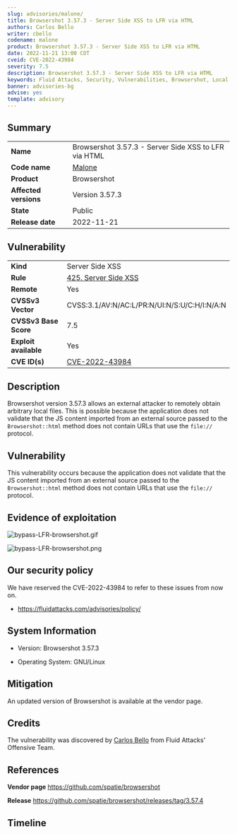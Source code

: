 ```yaml
---
slug: advisories/malone/
title: Browsershot 3.57.3 - Server Side XSS to LFR via HTML
authors: Carlos Bello
writer: cbello
codename: malone
product: Browsershot 3.57.3 - Server Side XSS to LFR via HTML
date: 2022-11-21 13:00 COT
cveid: CVE-2022-43984
severity: 7.5
description: Browsershot 3.57.3 - Server Side XSS to LFR via HTML
keywords: Fluid Attacks, Security, Vulnerabilities, Browsershot, Local File Read, XSS, LFR, PDF Generation
banner: advisories-bg
advise: yes
template: advisory
---
```


## Summary

|                       |                                                                                                                     |
| --------------------- | --------------------------------------------------------------------------------------------------------------------|
| **Name**              | Browsershot 3.57.3 - Server Side XSS to LFR via HTML                                                                |
| **Code name**         | [Malone](https://en.wikipedia.org/wiki/Post_Malone)                                                                 |
| **Product**           | Browsershot                                                                                                         |
| **Affected versions** | Version 3.57.3                                                                                                      |
| **State**             | Public                                                                                                              |
| **Release date**      | 2022-11-21                                                                                                          |

## Vulnerability

|                       |                                                                                                                             |
| --------------------- | ----------------------------------------------------------------------------------------------------------------------------|
| **Kind**              | Server Side XSS                                                                                                             |
| **Rule**              | [425. Server Side XSS](https://docs.fluidattacks.com/criteria/vulnerabilities/425)                                          |
| **Remote**            | Yes                                                                                                                         |
| **CVSSv3 Vector**     | CVSS:3.1/AV:N/AC:L/PR:N/UI:N/S:U/C:H/I:N/A:N                                                                                |
| **CVSSv3 Base Score** | 7.5                                                                                                                         |
| **Exploit available** | Yes                                                                                                                         |
| **CVE ID(s)**         | [CVE-2022-43984](https://cve.mitre.org/cgi-bin/cvename.cgi?name=CVE-2022-43984)                                             |

## Description

Browsershot version 3.57.3 allows an external attacker to remotely
obtain arbitrary local files. This is possible because the application
does not validate that the JS content imported from an external source
passed to the `Browsershot::html` method does not contain URLs that use
the `file://` protocol.

## Vulnerability

This vulnerability occurs because the application does not validate that
the JS content imported from an external source passed to the
`Browsershot::html` method does not contain URLs that use the `file://`
protocol.

## Evidence of exploitation

![bypass-LFR-browsershot.gif](https://user-images.githubusercontent.com/51862990/199795560-24b3859a-ec1d-46ed-ac4d-3c8ca098527e.gif)

![bypass-LFR-browsershot.png](https://user-images.githubusercontent.com/51862990/199795469-e6db89bf-cf87-4cda-9082-4e4363753f06.png)

## Our security policy

We have reserved the CVE-2022-43984 to refer to these issues from now on.

* https://fluidattacks.com/advisories/policy/

## System Information

* Version: Browsershot 3.57.3

* Operating System: GNU/Linux

## Mitigation

An updated version of Browsershot is available at the vendor page.

## Credits

The vulnerability was discovered by [Carlos
Bello](https://www.linkedin.com/in/carlos-andres-bello) from Fluid Attacks'
Offensive Team.

## References

**Vendor page** <https://github.com/spatie/browsershot>

**Release** <https://github.com/spatie/browsershot/releases/tag/3.57.4>

## Timeline

<time-lapse
  discovered="2022-10-25"
  contacted="2022-10-25"
  replied="2022-10-25"
  confirmed="2022-10-25"
  patched=""
  disclosure="2022-11-21">
</time-lapse>
